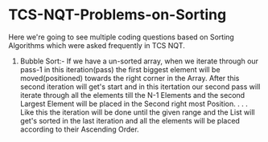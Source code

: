 # TCS-NQT-Problems-on-Sorting
Here we're going to see multiple coding questions based on Sorting Algorithms which were asked frequently in TCS NQT.

1. Bubble Sort:-
                If we have a un-sorted array, when we iterate through our pass-1 in this iteration(pass) the first biggest element will be moved(positioned) towards the right corner in the Array.
After this second iteration will get's start and in this itertation our second pass will iterate through all the elements till the N-1 Elements and the second Largest Element will be placed in the Second right most Position.
.
.
.
Like this the iteration will be done until the given range and the List will get's sorted in the last iteration and all the elements will be placed according to their Ascending Order.
